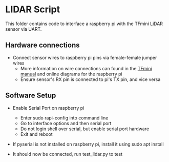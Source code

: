 # LIDAR Script

This folder contains code to interface a raspberry pi with the TFmini LiDAR sensor via UART.

## Hardware connections

- Connect sensor wires to raspberry pi pins via female-female jumper wires
  - More information on wire connections can found in the [TFmini manual](https://github.com/TFmini/TFmini-Plus/blob/master/SJ-PM-TFmini%20Plus%20A04%20Product%20Manual.pdf) and online diagrams for the raspberry pi
  - Ensure sensor's RX pin is connected to pi's TX pin, and vice versa
## Software Setup

- Enable Serial Port on raspberry pi
  - Enter sudo rapi-config into command line
  - Go to interface options and then serial port
  - Do not login shell over serial, but enable serial port hardware
  - Exit and reboot
- If pyserial is not installed on raspberry pi, install it using sudo apt install

- It should now be connected, run test_lidar.py to test

